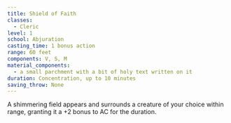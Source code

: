 ```yaml
---
title: Shield of Faith
classes:
  - Cleric
level: 1
school: Abjuration
casting_time: 1 bonus action
range: 60 feet
components: V, S, M
material_components:
  - a small parchment with a bit of holy text written on it
duration: Concentration, up to 10 minutes
saving_throw: None
---
```


A shimmering field appears and surrounds a creature of your choice within range, granting it a +2 bonus to AC for the duration.
